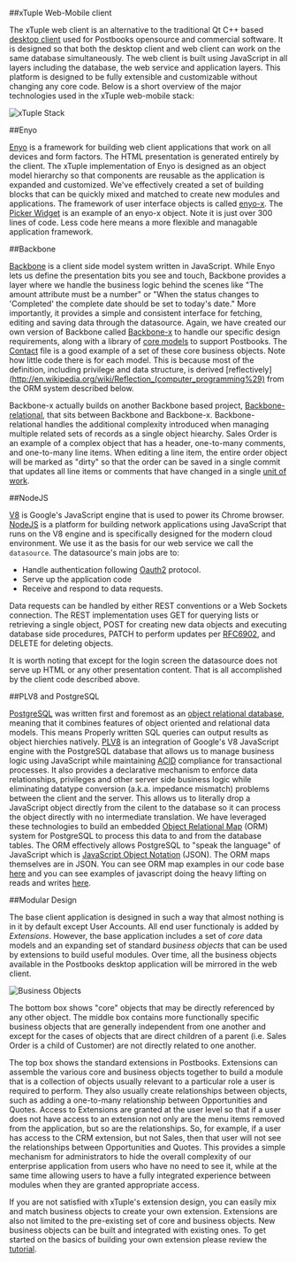 ##xTuple Web-Mobile client

The xTuple web client is an alternative to the traditional Qt C++ based [desktop client](http://github.com/xtuple/qt-client) used for Postbooks opensource and commercial software. It is designed so that both the desktop client and web client can work on the same database simultaneously. The web client is built using JavaScript in all layers including the database, the web service and application layers. This platform is designed to be fully extensible and customizable without changing any core code. Below is a short overview of the major technologies used in the xTuple web-mobile stack:

![xTuple Stack](/images/js_arch.png "xTuple Architecture")

##Enyo

[Enyo](http://enyojs.com/) is a framework for building web client applications that work on all devices and form factors. The HTML presentation is generated entirely by the client. The xTuple implementation of Enyo is designed as an object model hierarchy so that components are reusable as the application is expanded and customized. We've effectively created a set of building blocks that can be quickly mixed and matched to create new modules and applications. The framework of user interface objects is called [enyo-x](https://github.com/xtuple/xtuple/tree/master/lib/enyo-x). The [Picker Widget](https://github.com/xtuple/xtuple/blob/master/lib/enyo-x/source/widgets/picker.js) is an example of an enyo-x object. Note it is just over 300 lines of code. Less code here means a more flexible and managable application framework.

##Backbone

[Backbone](http://backbonejs.org/) is a client side model system written in JavaScript. While Enyo lets us define the presentation bits you see and touch, Backbone provides a layer where we handle the business logic behind the scenes like "The amount attribute must be a number" or "When the status changes to 'Completed' the complete date should be set to today's date." More importantly, it provides a simple and consistent interface for fetching, editing and saving data through the datasource. Again, we have created our own version of Backbone called [Backbone-x](https://github.com/xtuple/xtuple/tree/master/lib/backbone-x) to handle our specific design requirements, along with a library of [core models](https://github.com/xtuple/xtuple/tree/master/enyo-client/application/source/models) to support Postbooks. The [Contact](https://github.com/xtuple/xtuple/blob/master/enyo-client/application/source/models/contact.js) file is a good example of a set of these core business objects. Note how little code there is for each model. This is because most of the definition, including privilege and data structure, is derived [reflectively](http://en.wikipedia.org/wiki/Reflection_(computer_programming%29) from the ORM system described below.

Backbone-x actually builds on another Backbone based project, [Backbone-relational](http://backbonerelational.org/), that sits between Backbone and Backbone-x. Backbone-relational handles the additional complexity introduced when managing multiple related sets of records as a single object hiearchy. Sales Order is an example of a complex object that has a header, one-to-many comments, and one-to-many line items. When editing a line item, the entire order object will be marked as "dirty" so that the order can be saved in a single commit that updates all line items or comments that have changed in a single [unit of work](http://martinfowler.com/eaaCatalog/unitOfWork.html).

##NodeJS

[V8](https://code.google.com/p/v8/) is Google's JavaScript engine that is used to power its Chrome browser. [NodeJS](http://nodejs.org/) is a platform for building network applications using JavaScript that runs on the V8 engine and is specifically designed for the modern cloud environment. We use it as the basis for our web service we call the `datasource`. The datasource's main jobs are to:

  * Handle authentication following [Oauth2](http://oauth.net/2/) protocol.
  * Serve up the application code
  * Receive and respond to data requests.

Data requests can be handled by either REST conventions or a Web Sockets connection. The REST implementation uses GET for querying lists or retrieving a single object, POST for creating new data objects and executing database side procedures, PATCH to perform updates per [RFC6902](http://tools.ietf.org/html/rfc6902), and DELETE for deleting objects.

It is worth noting that except for the login screen the datasource does not serve up HTML or any other presentation content. That is all accomplished by the client code described above.

##PLV8 and PostgreSQL

[PostgreSQL](http://www.postgresql.org/) was written first and foremost as an [object relational database](http://en.wikipedia.org/wiki/Object_relational_database), meaning that it combines features of object oriented and relational data models. This means Properly written SQL queries can output results as object hierchies natively. [PLV8](http://pgxn.org/dist/plv8/doc/plv8.html) is an integration of Google's V8 JavaScript engine with the PostgreSQL database that allows us to manage business logic using JavaScript while maintaining [ACID](http://en.wikipedia.org/wiki/ACID) compliance for transactional processes. It also provides a declarative mechanism to enforce data relationships, privileges and other server side business logic while eliminating datatype conversion (a.k.a. impedance mismatch) problems between the client and the server. This allows us to literally drop a JavaScript object directly from the cilent to the database so it can process the object directly with no intermediate translation. We have leveraged these technologies to build an embedded [Object Relational Map](https://github.com/xtuple/xtuple/blob/master/lib/orm/README.md) (ORM) system for PostgreSQL to process this data to and from the database tables. The ORM effectively allows PostgreSQL to "speak the language" of JavaScript which is [JavaScript Object Notation](http://www.json.org/) (JSON). The ORM maps themselves are in JSON. You can see ORM map examples in our code base [here](https://github.com/xtuple/xtuple/tree/master/enyo-client/database/orm/models) and you can see examples of javascript doing the heavy lifting on reads and writes [here](https://github.com/xtuple/xtuple/blob/master/lib/orm/source/xt/javascript/data.sql).

##Modular Design

The base client application is designed in such a way that almost nothing is in it by default except User Accounts. All end user functionaly is added by *Extensions*. However, the base application includes a set of *core* data models and an expanding set of standard *business objects* that can be used by extensions to build useful modules. Over time, all the business objects available in the Postbooks desktop application will be mirrored in the web client.

![Business Objects](/images/xbo.png "xTuple Business Objects")

The bottom box shows "core" objects that may be directly referenced by any other object. The middle box contains more functionally specific business objects that are generally independent from one another and except for the cases of objects that are direct children of a parent (i.e. Sales Order is a child of Customer) are not directly related to one another.

The top box shows the standard extensions in Postbooks. Extensions can assemble the various core and business objects together to build a module that is a collection of objects usually relevant to a particular role a user is required to perform. They also usually create relationships between objects, such as adding a one-to-many relationship between Opportunities and Quotes. Access to Extensions are granted at the user level so that if a user does not have access to an extension not only are the menu items removed from the application, but so are the relationships. So, for example, if a user has access to the CRM extension, but not Sales, then that user will not see the relationships between Opportunities and Quotes. This provides a simple mechanism for administrators to hide the overall complexity of our enterprise application from users who have no need to see it, while at the same time allowing users to have a fully integrated experience between modules when they are granted appropriate access.

If you are not satisfied with xTuple's extension design, you can easily mix and match business objects to create your own extension. Extensions are also not limited to the pre-existing set of core and business objects. New business objects can be built and integrated with existing ones. To get started on the basics of building your own extension please review the [tutorial](https://github.com/xtuple/xtuple-extensions/blob/master/docs/TUTORIAL.md).
